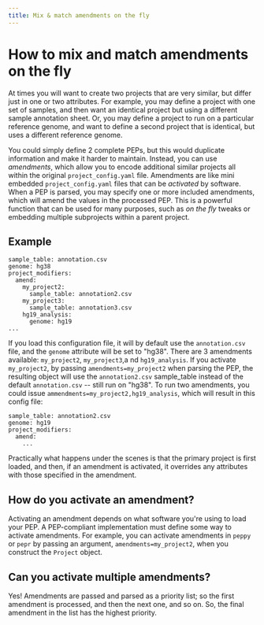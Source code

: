 ```yaml
---
title: Mix & match amendments on the fly
---
```


# How to mix and match amendments on the fly

At times you will want to create two projects that are very similar, but differ just in one or two attributes. For example, you may define a project with one set of samples, and then want an identical project but using a different sample annotation sheet. Or, you may define a project to run on a particular reference genome, and want to define a second project that is identical, but uses a different reference genome.

You could simply define 2 complete PEPs, but this would duplicate information and make it harder to maintain. Instead, you can use *amendments*, which allow you to encode additional similar projects all within the original `project_config.yaml` file. Amendments are like mini embedded `project_config.yaml` files that can be *activated* by software. When a PEP is parsed, you may specify one or more included amendments, which will amend the values in the processed PEP. This is a powerful function that can be used for many purposes, such as *on the fly* tweaks or embedding multiple subprojects within a parent project.

## Example

```{yaml}
sample_table: annotation.csv
genome: hg38
project_modifiers:
  amend:
    my_project2:
      sample_table: annotation2.csv
    my_project3:
      sample_table: annotation3.csv
    hg19_analysis:
      genome: hg19
...
```

If you load this configuration file, it will by default use the `annotation.csv` file, and the `genome` attribute will be set to "hg38". There are 3 amendments available: `my_project2`, `my_project3`,a nd `hg19_analysis`. If you activate `my_project2`, by passing `amendments=my_project2` when parsing the PEP, the resulting object will use the `annotation2.csv` sample_table instead of the default `annotation.csv` -- still run on "hg38". To run two amendments, you could issue `ammendments=my_project2,hg19_analysis`, which will result in this config file:


```{yaml}
sample_table: annotation2.csv
genome: hg19
project_modifiers:
  amend:
    ...

```

Practically what happens under the scenes is that the primary project is first loaded, and then, if an amendment is activated, it overrides any attributes with those specified in the amendment.


## How do you activate an amendment?

Activating an amendment depends on what software you're using to load your PEP. A PEP-compliant implementation must define some way to activate amendments. For example, you can activate amendments in `peppy` or `pepr` by passing an argument, `amendments=my_project2`, when you construct the `Project` object.

## Can you activate multiple amendments?

Yes! Amendments are passed and parsed as a priority list; so the first amendment is processed, and then the next one, and so on. So, the final amendment in the list has the highest priority.

